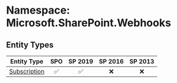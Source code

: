# Namespace: Microsoft.SharePoint.Webhooks

## Entity Types

Entity Type | SPO | SP 2019 | SP 2016 | SP 2013
----------|:---:|:-------:|:-------:|:-------:
[Subscription](./EntityTypes/Subscription.md) | ✅ | ✅ | ❌ | ❌